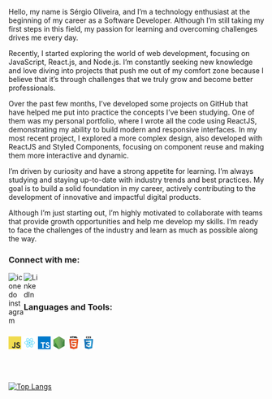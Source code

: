 Hello, my name is Sérgio Oliveira, and I’m a technology enthusiast at the beginning of my career as a Software Developer. Although I’m still taking my first steps in this field, my passion for learning and overcoming challenges drives me every day.

Recently, I started exploring the world of web development, focusing on JavaScript, React.js, and Node.js. I’m constantly seeking new knowledge and love diving into projects that push me out of my comfort zone because I believe that it’s through challenges that we truly grow and become better professionals.

Over the past few months, I’ve developed some projects on GitHub that have helped me put into practice the concepts I’ve been studying. One of them was my personal portfolio, where I wrote all the code using ReactJS, demonstrating my ability to build modern and responsive interfaces. In my most recent project, I explored a more complex design, also developed with ReactJS and Styled Components, focusing on component reuse and making them more interactive and dynamic.

I’m driven by curiosity and have a strong appetite for learning. I’m always studying and staying up-to-date with industry trends and best practices. My goal is to build a solid foundation in my career, actively contributing to the development of innovative and impactful digital products.

Although I’m just starting out, I’m highly motivated to collaborate with teams that provide growth opportunities and help me develop my skills. I’m ready to face the challenges of the industry and learn as much as possible along the way.

### Connect with me: 

<p>
<a href="https://www.instagram.com/sergioliveiraffc/">
<img align="left" alt="icone do instagram" width="30px" src="https://cdn.jsdelivr.net/npm/simple-icons@v3/icons/instagram.svg" />
</a>
<a href="https://www.linkedin.com/in/sergioliveiira">
<img align="left" alt="LinkedIn" width="30px" src="https://cdn.jsdelivr.net/npm/simple-icons@v3/icons/linkedin.svg" />
</a>

<br/>
<br/>
  

### Languages and Tools:


<br/>


<code><img height="25" src="https://raw.githubusercontent.com/github/explore/80688e429a7d4ef2fca1e82350fe8e3517d3494d/topics/javascript/javascript.png"></code>
<code><img height="25" src="https://raw.githubusercontent.com/github/explore/80688e429a7d4ef2fca1e82350fe8e3517d3494d/topics/react/react.png"></code>
<code><img height="25" src="https://raw.githubusercontent.com/github/explore/80688e429a7d4ef2fca1e82350fe8e3517d3494d/topics/typescript/typescript.png"></code>
<code><img height="25" src="https://raw.githubusercontent.com/github/explore/80688e429a7d4ef2fca1e82350fe8e3517d3494d/topics/nodejs/nodejs.png"></code> 
<code><img height="25" src="https://raw.githubusercontent.com/github/explore/80688e429a7d4ef2fca1e82350fe8e3517d3494d/topics/html/html.png"></code>
<code><img height="25" src="https://raw.githubusercontent.com/github/explore/80688e429a7d4ef2fca1e82350fe8e3517d3494d/topics/css/css.png"></code>

<br/>
<br/>

[![Top Langs](https://github-readme-stats.vercel.app/api/top-langs/?username=sergioscker&layout=compact&show_icons=true&theme=buefy)]([https://www.linkedin.com/in/sergioliveiira/github-readme-stats])


